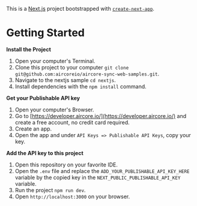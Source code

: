 This is a [Next.js](https://nextjs.org/) project bootstrapped with [`create-next-app`](https://github.com/vercel/next.js/tree/canary/packages/create-next-app).

# Getting Started

**Install the Project**
1. Open your computer's Terminal.
2. Clone this project to your computer `git clone git@github.com:aircoreio/aircore-sync-web-samples.git`.
3. Navigate to the nextjs sample `cd nextjs`.
4. Install dependencies with the `npm install` command.

**Get your Publishable API key**
1. Open your computer's Browser.
2. Go to [https://developer.aircore.io/](https://developer.aircore.io/) and create a free account, no credit card required.
3. Create an app.
4. Open the app and under `API Keys => Publishable API Keys`, copy your key.

**Add the API key to this project**
1. Open this repository on your favorite IDE.
2. Open the `.env` file and replace the `ADD_YOUR_PUBLISHABLE_API_KEY_HERE` variable by the copied key in the `NEXT_PUBLIC_PUBLISHABLE_API_KEY` variable.
3. Run the project `npm run dev`.
4. Open `http://localhost:3000` on your browser.
